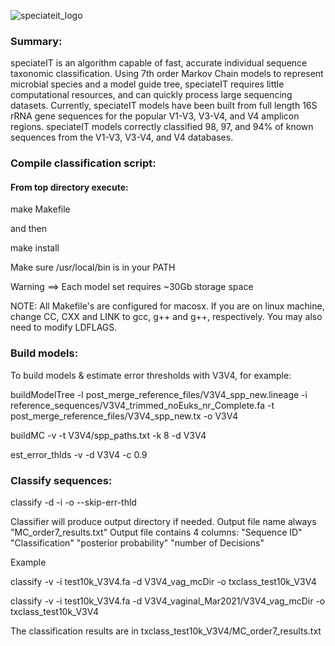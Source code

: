 ![speciateit_logo](https://user-images.githubusercontent.com/17168205/40029457-bf249c04-57b2-11e8-9d2e-85e4ea6f3d0c.png)

### Summary:
speciateIT is an algorithm capable of fast, accurate individual sequence taxonomic classification. Using 7th order Markov Chain models to represent microbial species and a model guide tree, speciateIT requires little computational resources, and can quickly process large sequencing datasets. Currently, speciateIT models have been built from full length 16S rRNA gene sequences for the popular V1-V3, V3-V4, and V4 amplicon regions. speciateIT models correctly classified 98, 97, and 94% of known sequences from the V1-V3, V3-V4, and V4 databases.

### Compile classification script:

#### From top directory execute:
  make Makefile

  and then

  make install

Make sure /usr/local/bin is in your PATH

  Warning ==> Each model set requires ~30Gb storage space

NOTE: All Makefile's are configured for macosx. If you are on linux machine,
change CC, CXX and LINK to gcc, g++ and g++, respectively. You may also need to
modify LDFLAGS.

### Build models:
To build models & estimate error thresholds with V3V4, for example:

  buildModelTree -l post_merge_reference_files/V3V4_spp_new.lineage -i  reference_sequences/V3V4_trimmed_noEuks_nr_Complete.fa -t post_merge_reference_files/V3V4_spp_new.tx -o V3V4

  buildMC -v -t V3V4/spp_paths.txt -k 8 -d V3V4

  est_error_thlds -v -d V3V4 -c 0.9

### Classify sequences:

  classify -d <model-directory> -i <input-fasta-file> -o <output-directory> --skip-err-thld

  Classifier will produce output directory if needed.
  Output file name always "MC_order7_results.txt"
  Output file contains 4 columns: "Sequence ID" "Classification" "posterior probability" "number of Decisions"

  Example

  classify -v -i test10k_V3V4.fa -d V3V4_vag_mcDir -o txclass_test10k_V3V4

  classify -v -i test10k_V3V4.fa -d V3V4_vaginal_Mar2021/V3V4_vag_mcDir -o txclass_test10k_V3V4




  The classification results are in txclass_test10k_V3V4/MC_order7_results.txt

